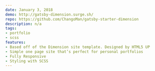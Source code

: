 ```yaml
---
date: January 3, 2018
demo: http://gatsby-dimension.surge.sh/
repo: https://github.com/ChangoMan/gatsby-starter-dimension
description: n/a
tags:
- portfolio
- scss
features:
- Based off of the Dimension site template. Designed by HTML5 UP
- Simple one page site that’s perfect for personal portfolios
- Fully Responsive
- Styling with SCSS
---
```

